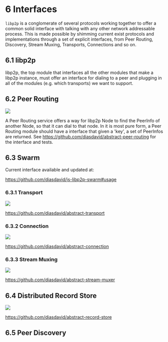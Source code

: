 6 Interfaces
============

`libp2p` is a conglomerate of several protocols working together to offer a common solid interface with talking with any other network addressable process. This is made possible by shimming current exist protocols and implementations through a set of explicit interfaces, from Peer Routing, Discovery, Stream Muxing, Transports, Connections and so on.

## 6.1 libp2p

libp2p, the top module that interfaces all the other modules that make a libp2p instance, must offer an interface for dialing to a peer and plugging in all of the modules (e.g. which transports) we want to support.



## 6.2 Peer Routing

![](https://raw.githubusercontent.com/diasdavid/abstract-peer-routing/master/img/badge.png)

A Peer Routing service offers a way for libp2p Node to find the PeerInfo of another Node, so that it can dial to that node. In it is most pure form, a Peer Routing module should have a interface that given a 'key', a set of PeerInfos are returned.
See https://github.com/diasdavid/abstract-peer-routing for the interface and tests.

## 6.3 Swarm

Current interface available and updated at:

https://github.com/diasdavid/js-libp2p-swarm#usage

### 6.3.1 Transport

![](https://raw.githubusercontent.com/diasdavid/abstract-transport/master/img/badge.png)

https://github.com/diasdavid/abstract-transport

### 6.3.2 Connection

![](https://raw.githubusercontent.com/diasdavid/abstract-connection/master/img/badge.png)

https://github.com/diasdavid/abstract-connection

### 6.3.3 Stream Muxing

![](https://github.com/diasdavid/abstract-stream-muxer/raw/master/img/badge.png)

https://github.com/diasdavid/abstract-stream-muxer

## 6.4 Distributed Record Store

![](https://raw.githubusercontent.com/diasdavid/abstract-record-store/master/img/badge.png)

https://github.com/diasdavid/abstract-record-store


## 6.5 Peer Discovery


